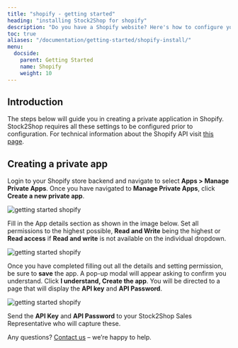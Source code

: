 ```yaml
---
title: "shopify - getting started"
heading: "installing Stock2Shop for shopify"
description: "Do you have a Shopify website? Here's how to configure your Shopify website and set up the REST API for Stock2Shop to sync product data and orders."
toc: true
aliases: "/documentation/getting-started/shopify-install/" 
menu:
  docside:
    parent: Getting Started
    name: Shopify
    weight: 10
---
```


## Introduction

The steps below will guide you in creating a private application in Shopify. Stock2Shop requires all these settings to be configured prior to configuration. For technical information about the Shopify API visit [this page](https://help.shopify.com/en/api/reference).

## Creating a private app

Login to your Shopify store backend and navigate to select **Apps > Manage Private Apps**. Once you have navigated to **Manage Private Apps**, click **Create a new private app**.

![getting started shopify](/uploads/getting-started-shopify-1.png)  

Fill in the App details section as shown in the image below. Set all permissions to the highest possible, **Read and Write** being the highest or **Read access** if **Read and write** is not available on the individual dropdown.  
  
![getting started shopify](/uploads/getting-started-shopify-2.png)  

Once you have completed filling out all the details and setting permission, be sure to **save** the app. A pop-up modal will appear asking to confirm you understand. Click **I understand, Create the app**. You will be directed to a page that will display the **API key** and **API Password**.

![getting started shopify](/uploads/getting-started-shopify-3.png)

Send the **API Key** and **API Password** to your Stock2Shop Sales Representative who will capture these.  
  
Any questions? [Contact us](/contact-us) – we’re happy to help.